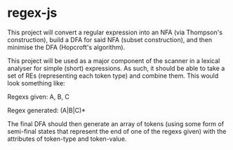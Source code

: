 # regex-js

This project will convert a regular expression into an NFA (via Thompson's construction), build a
DFA for said NFA (subset construction), and then minimise the DFA (Hopcroft's algorithm).

This project will be used as a major component of the scanner in a lexical analyser for simple
(short) expressions. As such, it should be able to take a set of REs (representing each token type)
and combine them. This would look something like:

Regexs given: A, B, C

Regex generated: (A|B|C)\*

The final DFA should then generate an array of tokens (using some form of semi-final states that
represent the end of one of the regexs given) with the attributes of token-type and token-value.